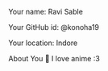 Your name: Ravi Sable

Your GitHub id: @konoha19

Your location: Indore

About You 👦
I love anime :3